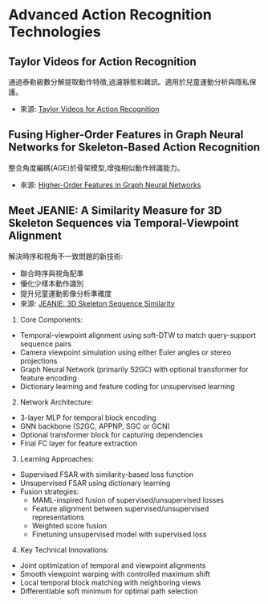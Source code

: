 # Advanced Action Recognition Technologies

## Taylor Videos for Action Recognition

通過泰勒級數分解提取動作特徵,過濾靜態和雜訊。適用於兒童運動分析與隱私保護。

- 來源: [Taylor Videos for Action Recognition](https://arxiv.org/abs/2402.03019v4)

## Fusing Higher-Order Features in Graph Neural Networks for Skeleton-Based Action Recognition

整合角度編碼(AGE)於骨架模型,增強相似動作辨識能力。

- 來源: [Higher-Order Features in Graph Neural Networks](https://doi.org/gt6h5g)

## Meet JEANIE: A Similarity Measure for 3D Skeleton Sequences via Temporal-Viewpoint Alignment

解決時序和視角不一致問題的新技術:

- 聯合時序與視角配準
- 優化少樣本動作識別
- 提升兒童運動影像分析準確度
- 來源: [JEANIE: 3D Skeleton Sequence Similarity](https://doi.org/gt483p)

1. Core Components:

- Temporal-viewpoint alignment using soft-DTW to match query-support sequence pairs
- Camera viewpoint simulation using either Euler angles or stereo projections
- Graph Neural Network (primarily S2GC) with optional transformer for feature encoding
- Dictionary learning and feature coding for unsupervised learning

2. Network Architecture:

- 3-layer MLP for temporal block encoding
- GNN backbone (S2GC, APPNP, SGC or GCN)
- Optional transformer block for capturing dependencies
- Final FC layer for feature extraction

3. Learning Approaches:

- Supervised FSAR with similarity-based loss function
- Unsupervised FSAR using dictionary learning
- Fusion strategies:
  - MAML-inspired fusion of supervised/unsupervised losses
  - Feature alignment between supervised/unsupervised representations
  - Weighted score fusion
  - Finetuning unsupervised model with supervised loss

4. Key Technical Innovations:

- Joint optimization of temporal and viewpoint alignments
- Smooth viewpoint warping with controlled maximum shift
- Local temporal block matching with neighboring views
- Differentiable soft minimum for optimal path selection